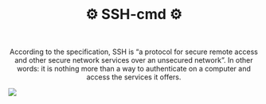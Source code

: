 <br>
<h1 align="center">⚙️ SSH-cmd ⚙️</h1>
<br>

<p align="center">According to the specification, SSH is “a protocol for secure remote access and other secure network services over an unsecured network”. In other words: it is nothing more than a way to authenticate on a computer and access the services it offers.</p>

<img align="center" src="https://user-images.githubusercontent.com/59760485/196515015-7b88cdc1-6655-4150-8e84-78d3d0d58247.jpg">
